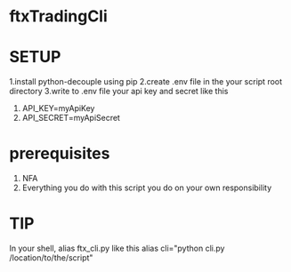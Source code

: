 # ftxTradingCli
# SETUP
1.install python-decouple using pip
2.create .env file in the your script root directory
3.write to .env file your api key and secret like this
  1. API_KEY=myApiKey
  2. API_SECRET=myApiSecret
# prerequisites
1. NFA
2. Everything you do with this script you do on your own responsibility
# TIP
In your shell, alias ftx_cli.py like this alias cli="python cli.py /location/to/the/script"  

